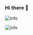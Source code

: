 ### Hi there 👋

![info](https://github-readme-stats.vercel.app/api?username=skenoy&show_icons=true&count_private=true&hide=prs&theme=default_repocard)

![info](https://github-readme-stats-eight-theta.vercel.app/api/top-langs/?username=skenoy)

<!--
**skenoy/skenoy** is a ✨ _special_ ✨ repository because its `README.md` (this file) appears on your GitHub profile.

Here are some ideas to get you started:

- 🔭 I’m currently working on ...
- 🌱 I’m currently learning ...
- 👯 I’m looking to collaborate on ...
- 🤔 I’m looking for help with ...
- 💬 Ask me about ...
- 📫 How to reach me: ...
- 😄 Pronouns: ...
- ⚡ Fun fact: ...
-->
